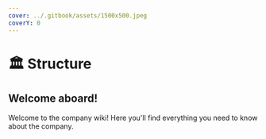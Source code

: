 ```yaml
---
cover: ../.gitbook/assets/1500x500.jpeg
coverY: 0
---
```


# 🏛 Structure

## Welcome aboard!

Welcome to the company wiki! Here you'll find everything you need to know about the company.
